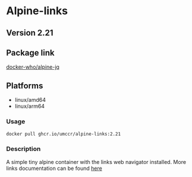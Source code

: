 # Alpine-links

## Version 2.21

## Package link
[docker-who/alpine-jq](https://github.com/umccr/docker-who/pkgs/container/alpine-links)

## Platforms
* linux/amd64
* linux/arm64 

### Usage

```bash
docker pull ghcr.io/umccr/alpine-links:2.21
```

### Description
A simple tiny alpine container with the links web navigator installed.
More links documentation can be found [here](https://en.wikipedia.org/wiki/Links_(web_browser))




